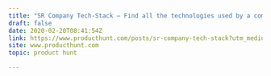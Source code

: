 ```yaml
---
title: "SR Company Tech-Stack — Find all the technologies used by a company"
draft: false
date: 2020-02-20T08:41:54Z
link: https://www.producthunt.com/posts/sr-company-tech-stack?utm_medium=RSS&utm_source=hune
site: www.producthunt.com
topic: product hunt  

---
```

